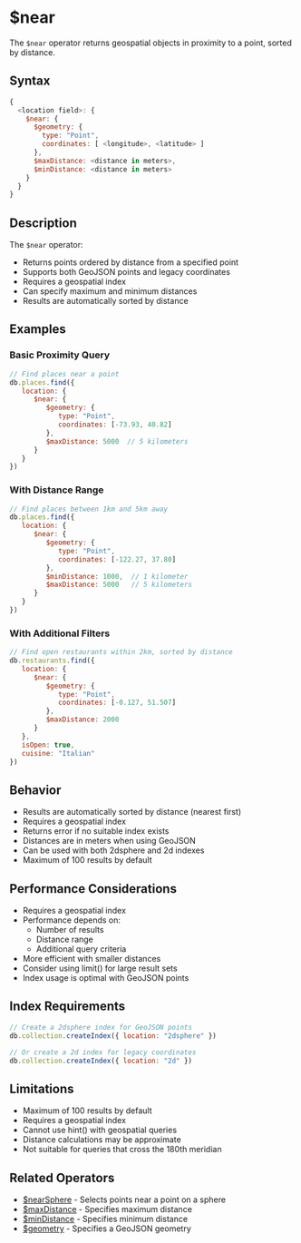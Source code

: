 # $near

The `$near` operator returns geospatial objects in proximity to a point, sorted by distance.

## Syntax

```javascript
{
  <location field>: {
    $near: {
      $geometry: {
        type: "Point",
        coordinates: [ <longitude>, <latitude> ]
      },
      $maxDistance: <distance in meters>,
      $minDistance: <distance in meters>
    }
  }
}
```

## Description

The `$near` operator:
- Returns points ordered by distance from a specified point
- Supports both GeoJSON points and legacy coordinates
- Requires a geospatial index
- Can specify maximum and minimum distances
- Results are automatically sorted by distance

## Examples

### Basic Proximity Query

```javascript
// Find places near a point
db.places.find({
   location: {
      $near: {
         $geometry: {
            type: "Point",
            coordinates: [-73.93, 40.82]
         },
         $maxDistance: 5000  // 5 kilometers
      }
   }
})
```

### With Distance Range

```javascript
// Find places between 1km and 5km away
db.places.find({
   location: {
      $near: {
         $geometry: {
            type: "Point",
            coordinates: [-122.27, 37.80]
         },
         $minDistance: 1000,  // 1 kilometer
         $maxDistance: 5000   // 5 kilometers
      }
   }
})
```

### With Additional Filters

```javascript
// Find open restaurants within 2km, sorted by distance
db.restaurants.find({
   location: {
      $near: {
         $geometry: {
            type: "Point",
            coordinates: [-0.127, 51.507]
         },
         $maxDistance: 2000
      }
   },
   isOpen: true,
   cuisine: "Italian"
})
```

## Behavior

- Results are automatically sorted by distance (nearest first)
- Requires a geospatial index
- Returns error if no suitable index exists
- Distances are in meters when using GeoJSON
- Can be used with both 2dsphere and 2d indexes
- Maximum of 100 results by default

## Performance Considerations

- Requires a geospatial index
- Performance depends on:
  - Number of results
  - Distance range
  - Additional query criteria
- More efficient with smaller distances
- Consider using limit() for large result sets
- Index usage is optimal with GeoJSON points

## Index Requirements

```javascript
// Create a 2dsphere index for GeoJSON points
db.collection.createIndex({ location: "2dsphere" })

// Or create a 2d index for legacy coordinates
db.collection.createIndex({ location: "2d" })
```

## Limitations

- Maximum of 100 results by default
- Requires a geospatial index
- Cannot use hint() with geospatial queries
- Distance calculations may be approximate
- Not suitable for queries that cross the 180th meridian

## Related Operators

- [$nearSphere](nearSphere.md) - Selects points near a point on a sphere
- [$maxDistance](maxDistance.md) - Specifies maximum distance
- [$minDistance](minDistance.md) - Specifies minimum distance
- [$geometry](geometry.md) - Specifies a GeoJSON geometry 